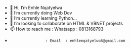 - 👋 Hi, I’m Enhle Nqatyelwa
- 👀 I’m currently doing Web Dev
- 🌱 I’m currently learning Python...
- 💞️ I’m looking to collaborate on HTML & VBNET projects
- 📫 How to reach me : Whatsapp : 0813168793
-                     : Email  : enhlenqatyelwa6@gmail.com

<!---
Nerdy152/Nerdy152 is a ✨ special ✨ repository because its `README.md` (this file) appears on your GitHub profile.
You can click the Preview link to take a look at your changes.
--->
